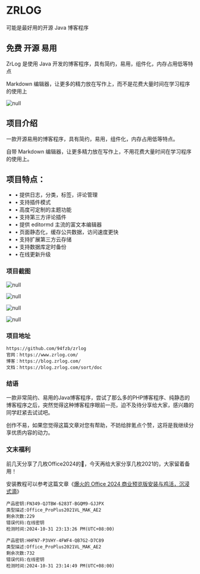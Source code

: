 # ZRLOG

可能是最好用的开源 Java 博客程序

## 免费 开源 易用

ZrLog 是使用 Java 开发的博客程序，具有简约，易用，组件化，内存占用低等特点

Markdown 编辑器，让更多的精力放在写作上，而不是花费大量时间在学习程序的使用上

![null](https://fastly.jsdelivr.net/gh/bucketio/img12@main/2024/10/31/1730362062202-7a7cf3fc-dce5-49d6-962e-5a56a06f1d27.png)

## 项目介绍

一款开源易用的博客程序，具有简约，易用，组件化，内存占用低等特点。

自带 Markdown 编辑器，让更多精力放在写作上，不用花费大量时间在学习程序的使用上。

## 项目特点：

- • 提供日志，分类，标签，评论管理
- • 支持插件模式
- • 高度可定制的主题功能
- • 支持第三方评论插件
- • 提供 editormd 主流的富文本编辑器
- • 页面静态化，缓存公共数据，访问速度更快
- • 支持扩展第三方云存储
- • 支持数据库定时备份
- • 在线更新升级

### 项目截图

![null](https://fastly.jsdelivr.net/gh/bucketio/img8@main/2024/10/31/1730362148737-2e3cdfb7-b0f7-4d24-81c1-d9f59288e470.png)

![null](https://fastly.jsdelivr.net/gh/bucketio/img1@main/2024/10/31/1730362193832-3625d985-cf08-4114-b0fb-95c80636852d.png)

![null](https://fastly.jsdelivr.net/gh/bucketio/img3@main/2024/10/31/1730362201343-838dcdf9-a20b-49d0-b7b3-b36a07e40f6e.png)

![null](https://fastly.jsdelivr.net/gh/bucketio/img5@main/2024/10/31/1730362210664-bf261d72-c1a7-4b4e-b351-a41ba7a41f31.png)

### 项目地址

```
https://github.com/94fzb/zrlog
官网：https://www.zrlog.com/
博客：https://blog.zrlog.com/
文档：https://blog.zrlog.com/sort/doc
```

### 结语

一款非常简约、易用的Java博客程序，尝试了那么多的PHP博客程序、纯静态的博客程序之后，突然觉得这种博客程序眼前一亮，迫不及待分享给大家，感兴趣的同学赶紧去试试吧。

创作不易，如果您觉得这篇文章对您有帮助，不妨给胖氪点个赞，这将是我继续分享优质内容的动力。

### 文末福利

前几天分享了几枚Office2024的🐎，今天再给大家分享几枚2021的，大家留着备用！

安装教程可以参考这篇文章《[爆火的 Office 2024 商业预览版安装与鸡活，沉浸式滴](https://mp.weixin.qq.com/s/txnGdj0OjO7UVIStvxU26w)》

```
产品密钥:FN349-QJTBW-6283T-BGQM9-GJJPX
类型描述:Office_ProPlus2021VL_MAK_AE2
剩余次数:229
错误代码:在线密钥
检测时间:2024-10-31 23:13:26 PM(UTC+08:00)

产品密钥:HHFN7-P3VHY-4FWF4-QB7G2-D7C89
类型描述:Office_ProPlus2021VL_MAK_AE2
剩余次数:732
错误代码:在线密钥
检测时间:2024-10-31 23:14:49 PM(UTC+08:00)
```